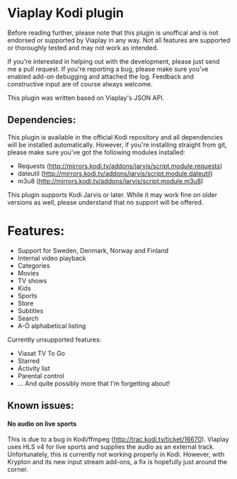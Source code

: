 ﻿# Viaplay Kodi plugin #
Before reading further, please note that this plugin is unoffical and is not endorsed or supported by Viaplay in any way. Not all features are supported or thoroughly tested and may not work as intended.

If you're interested in helping out with the development, please just send me a pull request. If you're reporting a bug, please make sure you've enabled add-on debugging and attached the log. Feedback and constructive input are of course always welcome.

This plugin was written based on Viaplay's JSON API.


## Dependencies: ##
This plugin is available in the official Kodi repository and all dependencies will be installed automatically. However, if you're installing straight from git, please make sure you've got the following modules installed:
 * Requests (http://mirrors.kodi.tv/addons/jarvis/script.module.requests)
 * dateutil (http://mirrors.kodi.tv/addons/jarvis/script.module.dateutil)
 * m3u8 (http://mirrors.kodi.tv/addons/jarvis/script.module.m3u8)

This plugin supports Kodi Jarvis or later. While it may work fine on older versions as well, please understand that no support will be offered.

# Features: #
 * Support for Sweden, Denmark, Norway and Finland
 * Internal video playback
 * Categories
 * Movies
 * TV shows
 * Kids
 * Sports
 * Store
 * Subtitles
 * Search
 * A-Ö alphabetical listing
 
Currently unsupported features:

 * Viasat TV To Go
 * Starred
 * Activity list
 * Parental control
 * ... And quite possibly more that I'm forgetting about!
 
## Known issues: ##
#### No audio on live sports ####
This is due to a bug in Kodi/ffmpeg (http://trac.kodi.tv/ticket/16670). Viaplay uses HLS v4 for live sports and supplies the audio as an external track. Unfortunately, this is currently not working properly in Kodi. However, with Krypton and its new input stream add-ons, a fix is hopefully just around the corner.
